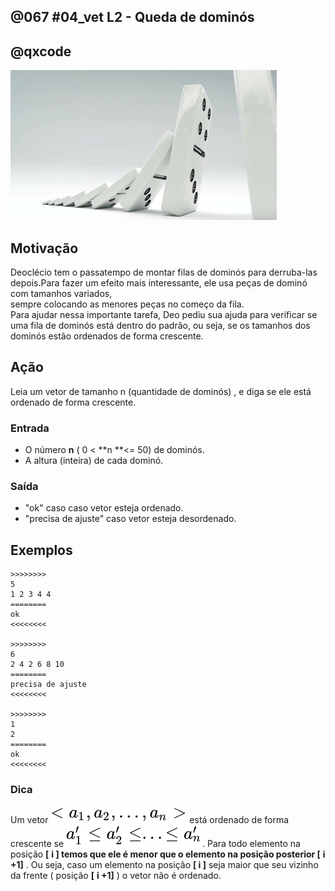 ## @067 #04_vet L2 - Queda de dominós
## @qxcode
  
![](__capa.jpg)

## Motivação

Deoclécio tem o passatempo de montar filas de dominós para derruba-las depois.Para fazer um efeito mais interessante, ele usa peças de dominó com tamanhos variados,  
sempre colocando as menores peças no começo da fila.  
Para ajudar nessa importante tarefa, Deo pediu sua ajuda para verificar se uma fila de dominós está dentro do padrão, ou seja, se os tamanhos dos dominós estão ordenados de forma crescente.

## Ação

Leia um vetor de tamanho n (quantidade de dominós) , e diga se ele está ordenado de forma crescente.  
  
### Entrada

*   O número **n** ( 0 < **n **<= 50) de dominós.  
*   A altura (inteira) de cada dominó.  

### Saída

*   "ok" caso  caso vetor esteja ordenado.
*   "precisa de ajuste" caso vetor esteja desordenado.

## Exemplos

```
>>>>>>>>
5
1 2 3 4 4
========
ok
<<<<<<<<

>>>>>>>>
6
2 4 2 6 8 10
========
precisa de ajuste
<<<<<<<<

>>>>>>>>
1
2
========
ok
<<<<<<<<
```

<!---
>>>>>>>> 01
4
1 1 2 3
========
ok
<<<<<<<<

>>>>>>>> 02
5
1 2 6 8 3
========
precisa de ajuste
<<<<<<<<

>>>>>>>> 03
1
500
========
ok
<<<<<<<<

>>>>>>>> 04
8
1 2 6 12 45 54 99 100
========
ok
<<<<<<<<

>>>>>>>> 05
4
2 3 4 1
========
precisa de ajuste
<<<<<<<<

--->

### Dica

Um vetor ![](__vetor.svg) está ordenado de forma crescente se ![](__condicao.svg).
Para todo elemento na posição **\[** **i \] **temos que ele é menor que o elemento na posição posterior** \[** **i +1\]** . Ou seja, caso um elemento na posição **\[ i \]** seja maior que seu vizinho da frente ( posição **\[** **i +1\]** ) o vetor não é ordenado.

#